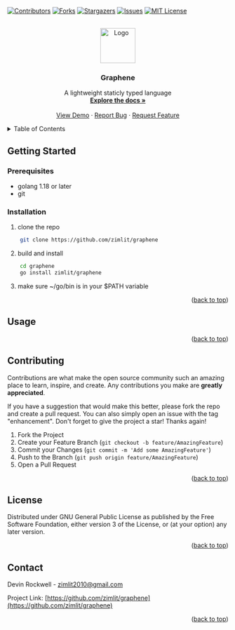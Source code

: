 <div id="top"></div>
<!--
*** Thanks for checking out the Best-README-Template. If you have a suggestion
*** that would make this better, please fork the repo and create a pull request
*** or simply open an issue with the tag "enhancement".
*** Don't forget to give the project a star!
*** Thanks again! Now go create something AMAZING! :D
-->



<!-- PROJECT SHIELDS -->
<!--
*** I'm using markdown "reference style" links for readability.
*** Reference links are enclosed in brackets [ ] instead of parentheses ( ).
*** See the bottom of this document for the declaration of the reference variables
*** for contributors-url, forks-url, etc. This is an optional, concise syntax you may use.
*** https://www.markdownguide.org/basic-syntax/#reference-style-links
-->
[![Contributors][contributors-shield]][contributors-url]
[![Forks][forks-shield]][forks-url]
[![Stargazers][stars-shield]][stars-url]
[![Issues][issues-shield]][issues-url]
[![MIT License][license-shield]][license-url]


<!-- PROJECT LOGO -->
<br />
<div align="center">
  <a href="https://github.com/zimlit/graphene">
    <img src="images/logo.png" alt="Logo" width="80" height="80">
  </a>

<h3 align="center">Graphene</h3>

  <p align="center">
    A lightweight staticly typed language
    <br />
    <a href="https://github.com/zimlit/graphene"><strong>Explore the docs »</strong></a>
    <br />
    <br />
    <a href="https://github.com/zimlit/graphene">View Demo</a>
    ·
    <a href="https://github.com/zimlit/graphene/issues">Report Bug</a>
    ·
    <a href="https://github.com/zimlit/graphene/issues">Request Feature</a>
  </p>
</div>



<!-- TABLE OF CONTENTS -->
<details>
  <summary>Table of Contents</summary>
  <ol>
    <!-- <li>
      <a href="#about-the-project">About The Project</a>
      <ul>
        <li><a href="#built-with">Built With</a></li>
      </ul>
    </li> -->
    <li>
      <a href="#getting-started">Getting Started</a>
      <ul>
        <li><a href="#prerequisites">Prerequisites</a></li>
        <li><a href="#installation">Installation</a></li>
      </ul>
    </li>
    <li><a href="#usage">Usage</a></li>
    <!-- <li><a href="#roadmap">Roadmap</a></li> -->
    <li><a href="#contributing">Contributing</a></li>
    <li><a href="#license">License</a></li>
    <li><a href="#contact">Contact</a></li>
    <li><a href="#acknowledgments">Acknowledgments</a></li>
  </ol>
</details>



<!-- ABOUT THE PROJECT
## About The Project

[![Product Name Screen Shot][product-screenshot]](https://example.com)

Here's a blank template to get started: To avoid retyping too much info. Do a search and replace with your text editor for the following: `zimlit`, `graphene`, `twitter_handle`, `linkedin_username`, `gmail`, `zimlit2010`, `Graphene`, `A lightweight staticly typed language`

<p align="right">(<a href="#top">back to top</a>)</p> -->



<!-- ### Built With

* [Next.js](https://nextjs.org/)
* [React.js](https://reactjs.org/)
* [Vue.js](https://vuejs.org/)
* [Angular](https://angular.io/)
* [Svelte](https://svelte.dev/)
* [Laravel](https://laravel.com)
* [Bootstrap](https://getbootstrap.com)
* [JQuery](https://jquery.com)

<p align="right">(<a href="#top">back to top</a>)</p>
 -->


<!-- GETTING STARTED -->
## Getting Started

### Prerequisites

* golang 1.18 or later
* git

### Installation

1. clone the repo
``` sh
    git clone https://github.com/zimlit/graphene
```
2. build and install
``` sh
    cd graphene
    go install zimlit/graphene
```
3. make sure ~/go/bin is in your $PATH variable

<p align="right">(<a href="#top">back to top</a>)</p>



<!-- USAGE EXAMPLES -->
## Usage

<p align="right">(<a href="#top">back to top</a>)</p>



<!-- ROADMAP -->
<!-- ## Roadmap -->
<!--
See the [open issues](https://github.com/zimlit/graphene/issues) for a full list of proposed features (and known issues). -->

<!-- <p align="right">(<a href="#top">back to top</a>)</p> -->



<!-- CONTRIBUTING -->
## Contributing

Contributions are what make the open source community such an amazing place to learn, inspire, and create. Any contributions you make are **greatly appreciated**.

If you have a suggestion that would make this better, please fork the repo and create a pull request. You can also simply open an issue with the tag "enhancement".
Don't forget to give the project a star! Thanks again!

1. Fork the Project
2. Create your Feature Branch (`git checkout -b feature/AmazingFeature`)
3. Commit your Changes (`git commit -m 'Add some AmazingFeature'`)
4. Push to the Branch (`git push origin feature/AmazingFeature`)
5. Open a Pull Request

<p align="right">(<a href="#top">back to top</a>)</p>



<!-- LICENSE -->
## License

Distributed under GNU General Public License as published by the Free Software Foundation, either version 3 of the License, or (at your option) any later version.

<p align="right">(<a href="#top">back to top</a>)</p>



<!-- CONTACT -->
## Contact

Devin Rockwell - zimlit2010@gmail.com

Project Link: [https://github.com/zimlit/graphene](https://github.com/zimlit/graphene)

<p align="right">(<a href="#top">back to top</a>)</p>



<!-- ACKNOWLEDGMENTS
## Acknowledgments

<p align="right">(<a href="#top">back to top</a>)</p> -->



<!-- MARKDOWN LINKS & IMAGES -->
<!-- https://www.markdownguide.org/basic-syntax/#reference-style-links -->
[contributors-shield]: https://img.shields.io/github/contributors/zimlit/graphene.svg?style=for-the-badge
[contributors-url]: https://github.com/zimlit/graphene/graphs/contributors
[forks-shield]: https://img.shields.io/github/forks/zimlit/graphene.svg?style=for-the-badge
[forks-url]: https://github.com/zimlit/graphene/network/members
[stars-shield]: https://img.shields.io/github/stars/zimlit/graphene.svg?style=for-the-badge
[stars-url]: https://github.com/zimlit/graphene/stargazers
[issues-shield]: https://img.shields.io/github/issues/zimlit/graphene.svg?style=for-the-badge
[issues-url]: https://github.com/zimlit/graphene/issues
[license-shield]: https://img.shields.io/github/license/zimlit/graphene.svg?style=for-the-badge
[license-url]: https://github.com/zimlit/graphene/

